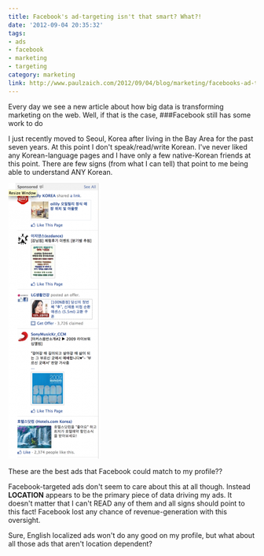 ```yaml
---
title: Facebook's ad-targeting isn't that smart? What?!
date: '2012-09-04 20:35:32'
tags:
- ads
- facebook
- marketing
- targeting
category: marketing
link: http://www.paulzaich.com/2012/09/04/blog/marketing/facebooks-ad-targeting-isnt-that-smart-what/
---
```


Every day we see a new article about how big data is transforming marketing on the web. Well, if that is the case,
###Facebook still has some work to do

I just recently moved to Seoul, Korea after living in the Bay Area for the past seven years. At this point I don't speak/read/write Korean. I've never liked any Korean-language pages and I have only a few native-Korean friends at this point. There are few signs (from what I can tell) that point to me being able to understand ANY Korean.

![](/images/blog/2012-09-04-facebooks-ad-targeting.png)

These are the best ads that Facebook could match to my profile??

Facebook-targeted ads don't seem to care about this at all though. Instead **LOCATION** appears to be the primary piece of data driving my ads. It doesn't matter that I can't READ any of them and all signs should point to this fact! Facebook lost any chance of revenue-generation with this oversight.

Sure, English localized ads won't do any good on my profile, but what about all those ads that aren't location dependent?
